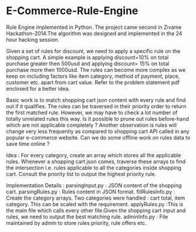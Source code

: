 E-Commerce-Rule-Engine
======================

Rule Engine implemented in Python. The project came second in Zivame Hackathon-2014.The algorithm was designed and implemented in the 24 hour hacking session.

Given a set of rules for discount, we need to apply a specific rule on the shopping cart. A simple example is applying discount=10% on total purchase greater then 500usd and applying discount= 15% on total purchase more then 1000usd. The rules can become more complex as we keep on including factors like item category, method of payment, place, customer etc. apart from cart value. Refer to the problem statement pdf enclosed for a better idea. 

Basic work is to match shopping cart json content with every rule and find out if it qualifies. The rules can be traversed in their priority order to return the first matched rule. However, we may have to check a lot number of totally unrelated rules this way. Is it possible to prune out rules before-hand which are not applicable completely ? Another observation is rules will change very less frequently as compared to shopping cart API called in any popular e-commerce website. Can we do some offline work on rules data to save time online ? 

Idea : For every category, create an array which stores all the applicable rules. Whenever a shopping cart json comes, traverse these arrays to find the intersection i.e. rules applicable to all the categories inside shopping cart. Consult the priority list to output the highest priority rule.

Implementation Details :
parsingInput.py : JSON content of the shopping cart.
parsingRules.py : Rules content in JSON format.
fillRulesInfo.py : Create the category arrays. Two categories were handled : cart total, item category. This can be scaled with the requirement.
applyRules.py :This is the main file which calls every other file.Given the shopping cart input and rules, we need to output the best matching rule.
adminInfo.py : File maintained by admin to store rules priority, rule offers etc.

